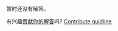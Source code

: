
暂时还没有解答。

有兴趣[贡献你的解答](https://github.com/BFEdev/BFE.dev-solutions/blob/main/problem/binary-tree-vertical-traversal_zh.md)吗? [Contribute guidline](https://github.com/BFEdev/BFE.dev-solutions#how-to-contribute)
